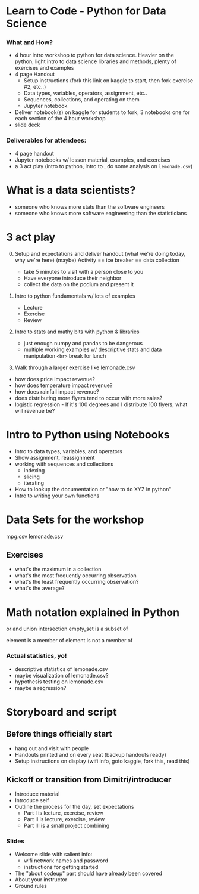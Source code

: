 # Learn to Code - Python for Data Science

### What and How?
- 4 hour intro workshop to python for data science. Heavier on the python, light intro to data science libraries and methods, plenty of exercises and examples
- 4 page Handout
  - Setup instructions (fork this link on kaggle to start, then fork exercise #2, etc..)
  - Data types, variables, operators, assignment, etc..
  - Sequences, collections, and operating on them
  - Jupyter notebook
- Deliver notebook(s) on kaggle for students to fork, 3 notebooks one for each section of the 4 hour workshop
- slide deck

### Deliverables for attendees: 
- 4 page handout
- Jupyter notebooks w/ lesson material, examples, and exercises
- a 3 act play (intro to python, intro to , do some analysis on `lemonade.csv`)

# What is a data scientists?
- someone who knows more stats than the software engineers
- someone who knows more software engineering than the statisticians

# 3 act play
0. Setup and expectations and deliver handout (what we're doing today, why we're here)
   (maybe) Activity == ice breaker == data collection
    - take 5 minutes to visit with a person close to you
    - Have everyone introduce their neighbor
    - collect the data on the podium and present it

1. Intro to python fundamentals w/ lots of examples
    - Lecture
    - Exercise
    - Review

2. Intro to stats and mathy bits with python & libraries
    - just enough numpy and pandas to be dangerous  
    - multiple working examples w/ descriptive stats and data manipulation
      `<br>` break for lunch

3. Walk through a larger exercise like lemonade.csv 
- how does price impact revenue?
- how does temperature impact revenue?
- how does rainfall impact revenue?
- does distributing more flyers tend to occur with more sales?
- logistic regression - If it's 100 degrees and I distribute 100 flyers, what will revenue be?

# Intro to Python using Notebooks
- Intro to data types, variables, and operators
- Show assignment, reassignment
- working with sequences and collections
    - indexing
    - slicing
    - iterating
- How to lookup the documentation or "how to do XYZ in python"
- Intro to writing your own functions

# Data Sets for the workshop
mpg.csv
lemonade.csv

## Exercises
- what's the maximum in a collection
- what's the most frequently occurring observation
- what's the least frequently occurring observation?
- what's the average?


# Math notation explained in Python
or
and
union
intersection
empty_set
is a subset of

element is a member of
element is not a member of

### Actual statistics, yo!
- descriptive statistics of lemonade.csv
- maybe visualization of lemonade.csv?
- hypothesis testing on lemonade.csv
- maybe a regression?


# Storyboard and script

## Before things officially start
- hang out and visit with people
- Handouts printed and on every seat (backup handouts ready)
- Setup instructions on display (wifi info, goto kaggle, fork this, read this)

## Kickoff or transition from Dimitri/introducer
- Introduce material
- Introduce self
- Outline the process for the day, set expectations 
  - Part I is lecture, exercise, review
  - Part II is lecture, exercise, review
  - Part III is a small project combining 

### Slides
- Welcome slide with salient info:
  - wifi network names and password
  - instructions for getting started
- The "about codeup" part should have already been covered
- About your instructor
- Ground rules  